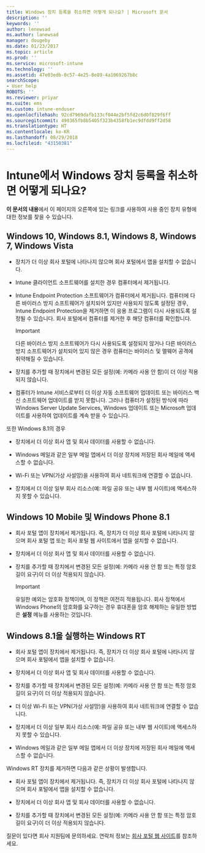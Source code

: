 ```yaml
---
title: Windows 장치 등록을 취소하면 어떻게 되나요? | Microsoft 문서
description: ''
keywords: ''
author: lenewsad
ms.author: lanewsad
manager: dougeby
ms.date: 01/23/2017
ms.topic: article
ms.prod: ''
ms.service: microsoft-intune
ms.technology: ''
ms.assetid: 47e03edb-0c57-4e25-8e89-4a1069267b8c
searchScope:
- User help
ROBOTS: ''
ms.reviewer: priyar
ms.suite: ems
ms.custom: intune-enduser
ms.openlocfilehash: 92cd7969dafb133cf044e2bf5fd2c6d0f829f6ff
ms.sourcegitcommit: 490365fb8b5405f323b4358fb1ec9dfdd9ff2d58
ms.translationtype: HT
ms.contentlocale: ko-KR
ms.lasthandoff: 08/29/2018
ms.locfileid: "43150381"
---
```

# <a name="what-happens-if-you-unenroll-your-windows-device-from-intune"></a>Intune에서 Windows 장치 등록을 취소하면 어떻게 되나요?

**이 문서의 내용**에서 이 페이지의 오른쪽에 있는 링크를 사용하여 사용 중인 장치 유형에 대한 정보를 찾을 수 있습니다.


## <a name="windows-10-windows-81-windows-8-windows-7-windows-vista"></a>Windows 10, Windows 8.1, Windows 8, Windows 7, Windows Vista

-   장치가 더 이상 회사 포털에 나타나지 않으며 회사 포털에서 앱을 설치할 수 없습니다.

-   Intune 클라이언트 소프트웨어를 설치한 경우 컴퓨터에서 제거됩니다.

-   Intune Endpoint Protection 소프트웨어가 컴퓨터에서 제거됩니다. 컴퓨터에 다른 바이러스 방지 소프트웨어가 설치되어 있지만 사용되지 않도록 설정된 경우, Intune Endpoint Protection을 제거하면 이 응용 프로그램이 다시 사용되도록 설정될 수 있습니다. 회사 포털에서 컴퓨터를 제거한 후 해당 컴퓨터를 확인합니다.

    > [!IMPORTANT]
    > 다른 바이러스 방지 소프트웨어가 다시 사용되도록 설정되지 않거나 다른 바이러스 방지 소프트웨어가 설치되어 있지 않은 경우 컴퓨터는 바이러스 및 맬웨어 공격에 취약해질 수 있습니다.

-   장치를 추가할 때 장치에서 변경된 모든 설정(예: 카메라 사용 안 함)이 더 이상 적용되지 않습니다.

-   컴퓨터가 Intune 서비스로부터 더 이상 자동 소프트웨어 업데이트 또는 바이러스 백신 소프트웨어 업데이트를 받지 못합니다. 그러나 컴퓨터가 설정된 방식에 따라 Windows Server Update Services, Windows 업데이트 또는 Microsoft 업데이트를 사용하여 업데이트를 계속 받을 수 있습니다.

또한 Windows 8.1의 경우

-   장치에서 더 이상 회사 앱 및 회사 데이터를 사용할 수 없습니다.

-   Windows 메일과 같은 일부 메일 앱에서 더 이상 장치에 저장된 회사 메일에 액세스할 수 없습니다.

-   Wi-Fi 또는 VPN(가상 사설망)을 사용하여 회사 네트워크에 연결할 수 없습니다.

-   장치에서 더 이상 일부 회사 리소스(예: 파일 공유 또는 내부 웹 사이트)에 액세스하지 못할 수 있습니다.

## <a name="windows-10-mobile-and-windows-phone-81"></a>Windows 10 Mobile 및 Windows Phone 8.1

-   회사 포털 앱이 장치에서 제거됩니다. 즉, 장치가 더 이상 회사 포털에 나타나지 않으며 회사 포털 앱 또는 회사 포털 웹 사이트에서 앱을 설치할 수 없습니다.

-   장치에서 더 이상 회사 앱 및 회사 데이터를 사용할 수 없습니다.

-   장치를 추가할 때 장치에서 변경된 모든 설정(예: 카메라 사용 안 함 또는 특정 암호 길이 요구)이 더 이상 적용되지 않습니다.

    > [!IMPORTANT]
    > 유일한 예외는 암호화 정책이며, 이 정책은 여전히 적용됩니다. 회사 정책에서 Windows Phone의 암호화를 요구하는 경우 휴대폰을 암호 해제하는 유일한 방법은 **설정** 메뉴를 사용하는 것입니다.

## <a name="windows-rt-running-windows-81"></a>Windows 8.1을 실행하는 Windows RT

-   회사 포털 앱이 장치에서 제거됩니다. 즉, 장치가 더 이상 회사 포털에 나타나지 않으며 회사 포털에서 앱을 설치할 수 없습니다.

-   장치에서 더 이상 회사 앱 및 회사 데이터를 사용할 수 없습니다.

-   장치를 추가할 때 장치에서 변경된 모든 설정(예: 카메라 사용 안 함 또는 특정 암호 길이 요구)이 더 이상 적용되지 않습니다.

-   더 이상 Wi-Fi 또는 VPN(가상 사설망)을 사용하여 회사 네트워크에 연결할 수 없습니다.

-   장치에서 더 이상 일부 회사 리소스(예: 파일 공유 또는 내부 웹 사이트)에 액세스하지 못할 수 있습니다.

-   Windows 메일과 같은 일부 메일 앱에서 더 이상 장치에 저장된 회사 메일에 액세스할 수 없습니다.

Windows RT 장치를 제거하면 다음과 같은 상황이 발생합니다.

-   회사 포털 앱이 장치에서 제거됩니다. 즉, 장치가 더 이상 회사 포털에 나타나지 않으며 회사 포털에서 앱을 설치할 수 없습니다.

-   장치에서 더 이상 회사 앱 및 회사 데이터를 사용할 수 없습니다.

-   장치를 추가할 때 장치에서 변경된 모든 설정(예: 카메라 사용 안 함 또는 특정 암호 길이 요구)이 더 이상 적용되지 않습니다.

질문이 있다면 회사 지원팀에 문의하세요. 연락처 정보는 [회사 포털 웹 사이트](https://go.microsoft.com/fwlink/?linkid=2010980)를 참조하세요.
